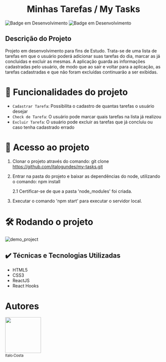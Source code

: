<h1 align="center"> Minhas Tarefas / My Tasks </h1>

![Badge em Desenvolvimento](http://img.shields.io/static/v1?label=VERSAO&message=0.1&color=blue&style=for-the-badge)
![Badge em Desenvolvimento](http://img.shields.io/static/v1?label=STATUS&message=EM%20DESENVOLVIMENTO&color=GREEN&style=for-the-badge)

<h2>Descrição do Projeto</h2>
<p>Projeto em desenvolvimento para fins de Estudo. Trata-se de uma lista de tarefas em que o usuário poderá adicionar suas tarefas do dia, marcar as já concluidas e excluir as mesmas. A aplicação guarda as informações cadastradas pelo usuário, de modo que ao sair e voltar para a aplicação, as tarefas cadastradas e que não foram excluídas continuarão a ser exibidas.</p>

# :hammer: Funcionalidades do projeto

- `Cadastrar Tarefa`: Possibilita o cadastro de quantas tarefas o usuário desejar
- `Check de Tarefa`: O usuário pode marcar quais tarefas na lista já realizou
- `Excluir Tarefa`: O usuário pode excluir as tarefas que já concluiu ou caso tenha cadastrado errado

# 📁 Acesso ao projeto

1. Clonar o projeto através do comando:
   git clone https://github.com/italogundes/my-tasks.git

2. Entrar na pasta do projeto e baixar as dependências do node, utilizando o comando:
   npm install

   2.1 Certificar-se de que a pasta 'node_modules' foi criada.

3. Executar o comando 'npm start' para executar o servidor local.


# 🛠️ Rodando o projeto

![demo_project](https://user-images.githubusercontent.com/25756680/225981284-3b13450b-cb43-4e08-9bd7-4bab36b7b7fc.gif)

<h2>✔️ Técnicas e Tecnologias Utilizadas</h2>
<ul>
  <li>HTML5</li>
  <li>CSS3</li>
  <li>ReactJS</li>
  <li>React Hooks</li>
</ul>

# Autores
[<img src="https://user-images.githubusercontent.com/25756680/225986055-d3c83446-2115-4082-9eca-aa4814d406c2.jpeg" width=115><br><sub>Italo Costa</sub>](https://github.com/italogundes)





